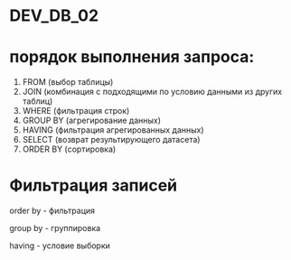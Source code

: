 # DEV_DB_02

# порядок выполнения запроса:

1. FROM (выбор таблицы)
2. JOIN (комбинация с подходящими по условию данными из других таблиц)
3. WHERE (фильтрация строк)
4. GROUP BY (агрегирование данных)
5. HAVING (фильтрация агрегированных данных)
6. SELECT (возврат результирующего датасета)
7. ORDER BY (сортировка)

# Фильтрация записей

order by - фильтрация

group by - группировка

having - условие выборки
